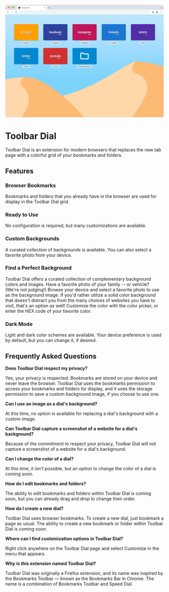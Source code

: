 <div style="text-align:center"><img src ="screenshot.png" /></div>

# Toolbar Dial

Toolbar Dial is an extension for modern browsers that replaces the new tab page with a colorful grid of your bookmarks and folders.

## Features

### Browser Bookmarks

Bookmarks and folders that you already have in the browser are used for display in the Toolbar Dial grid.

### Ready to Use

No configuration is required, but many customizations are available.

### Custom Backgrounds

A curated collection of backgrounds is available. You can also select a favorite photo from your device.

### Find a Perfect Background

Toolbar Dial offers a curated collection of complementary background colors and images. Have a favorite photo of your family -- or vehicle? (We're not judging!) Browse your device and select a favorite photo to use as the background image. If you'd rather utilize a solid color background that doesn't distract you from the many choices of websites you have to visit, that's an option as well! Customize the color with the color picker, or enter the HEX code of your favorite color.

### Dark Mode

Light and dark color schemes are available. Your device preference is used by default, but you can change it, if desired.

## Frequently Asked Questions

**Does Toolbar Dial respect my privacy?**

Yes, your privacy is respected. Bookmarks are stored on your device and never leave the browser. Toolbar Dial uses the bookmarks permission to access your bookmarks and folders for display, and it uses the storage permission to save a custom background image, if you choose to use one.

**Can I use an image as a dial's background?**

At this time, no option is available for replacing a dial's background with a custom image.

**Can Toolbar Dial capture a screenshot of a website for a dial's background?**

Because of the commitment to respect your privacy, Toolbar Dial will not capture a screenshot of a website for a dial's background.

**Can I change the color of a dial?**

At this time, it isn't possible, but an option to change the color of a dial is coming soon.

**How do I edit bookmarks and folders?**

The ability to edit bookmarks and folders within Toolbar Dial is coming soon, but you can already drag and drop to change their order.

**How do I create a new dial?**

Toolbar Dial uses browser bookmarks. To create a new dial, just bookmark a page as usual. The ability to create a new bookmark or folder within Toolbar Dial is coming soon.

**Where can I find customization options in Toolbar Dial?**

Right click anywhere on the Toolbar Dial page and select Customize in the menu that appears.

**Why is this extension named Toolbar Dial?**

Toolbar Dial was originally a Firefox extension, and its name was inspired by the Bookmarks Toolbar — known as the Bookmarks Bar in Chrome. The name is a combination of Bookmarks Toolbar and Speed Dial.
